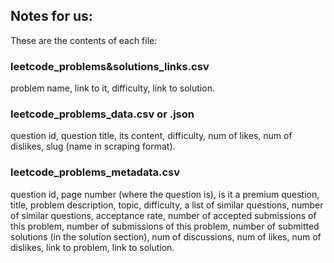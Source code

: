 ## Notes for us:
These are the contents of each file:

### leetcode_problems&solutions_links.csv
problem name, link to it, difficulty, link to solution.

### leetcode_problems_data.csv or .json
question id, question title, its content, difficulty, num of likes, num of dislikes, slug (name in scraping format).

### leetcode_problems_metadata.csv
question id, page number (where the question is), is it a premium question, title, problem description, topic, difficulty, a list of similar questions, number of similar questions, acceptance rate, number of accepted submissions of this problem, number of submissions of this problem, number of submitted solutions (in the solution section), num of discussions, num of likes, num of dislikes, link to problem, link to solution.
